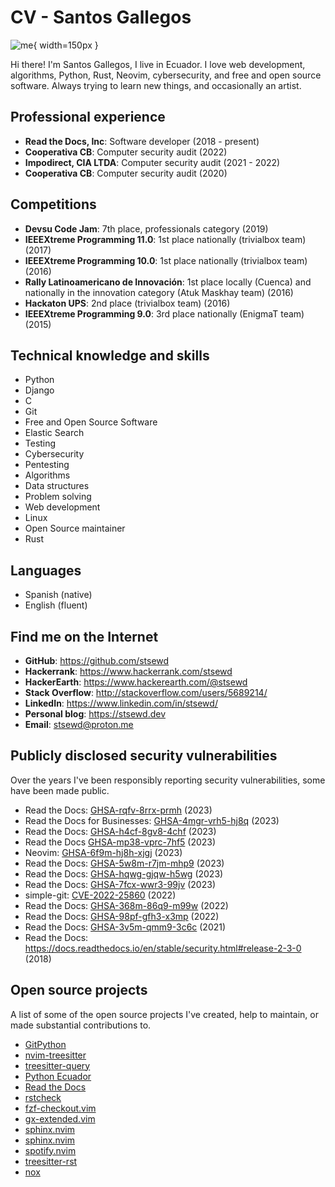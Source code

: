 # CV - Santos Gallegos

![me](../images/me.jpg){ width=150px }

Hi there! I'm Santos Gallegos, I live in Ecuador.
I love web development, algorithms, Python, Rust, Neovim, cybersecurity, and free and open source software.
Always trying to learn new things, and occasionally an artist.

## Professional experience

- **Read the Docs, Inc**: Software developer (2018 - present)
- **Cooperativa CB**: Computer security audit (2022)
- **Impodirect, CIA LTDA**: Computer security audit (2021 - 2022)
- **Cooperativa CB**: Computer security audit (2020)

## Competitions

- **Devsu Code Jam**: 7th place, professionals category (2019)
- **IEEEXtreme Programming 11.0**: 1st place nationally (trivialbox team) (2017)
- **IEEEXtreme Programming 10.0**: 1st place nationally (trivialbox team) (2016)
- **Rally Latinoamericano de Innovación**:
  1st place locally (Cuenca) and nationally in the innovation category (Atuk Maskhay team) (2016)
- **Hackaton UPS**: 2nd place (trivialbox team) (2016)
- **IEEEXtreme Programming 9.0**: 3rd place nationally (EnigmaT team) (2015)

## Technical knowledge and skills

- Python
- Django
- C
- Git
- Free and Open Source Software
- Elastic Search
- Testing
- Cybersecurity
- Pentesting
- Algorithms
- Data structures
- Problem solving
- Web development
- Linux
- Open Source maintainer
- Rust

## Languages

- Spanish (native)
- English (fluent)

## Find me on the Internet

- **GitHub**: <https://github.com/stsewd>
- **Hackerrank**: <https://www.hackerrank.com/stsewd>
- **HackerEarth**: <https://www.hackerearth.com/@stsewd>
- **Stack Overflow**: <http://stackoverflow.com/users/5689214/>
- **LinkedIn**: <https://www.linkedin.com/in/stsewd/>
- **Personal blog**: <https://stsewd.dev>
- **Email**: <stsewd@proton.me>

## Publicly disclosed security vulnerabilities

Over the years I've been responsibly reporting security vulnerabilities, some have been made public.

- Read the Docs: [GHSA-rqfv-8rrx-prmh](https://github.com/readthedocs/readthedocs.org/security/advisories/GHSA-rqfv-8rrx-prmh) (2023)
- Read the Docs for Businesses: [GHSA-4mgr-vrh5-hj8q](https://github.com/readthedocs/readthedocs.org/security/advisories/GHSA-4mgr-vrh5-hj8q) (2023)
- Read the Docs: [GHSA-h4cf-8gv8-4chf](https://github.com/readthedocs/readthedocs.org/security/advisories/GHSA-h4cf-8gv8-4chf) (2023)
- Read the Docs [GHSA-mp38-vprc-7hf5](https://github.com/readthedocs/readthedocs.org/security/advisories/GHSA-mp38-vprc-7hf5) (2023)
- Neovim: [GHSA-6f9m-hj8h-xjgj](https://github.com/neovim/neovim/security/advisories/GHSA-6f9m-hj8h-xjgj) (2023)
- Read the Docs: [GHSA-5w8m-r7jm-mhp9](https://github.com/readthedocs/readthedocs.org/security/advisories/GHSA-5w8m-r7jm-mhp9) (2023)
- Read the Docs: [GHSA-hqwg-gjqw-h5wg](https://github.com/readthedocs/readthedocs.org/security/advisories/GHSA-hqwg-gjqw-h5wg) (2023)
- Read the Docs: [GHSA-7fcx-wwr3-99jv](https://github.com/readthedocs/readthedocs.org/security/advisories/GHSA-7fcx-wwr3-99jv) (2023)
- simple-git: [CVE-2022-25860](https://www.cve.org/CVERecord?id=CVE-2022-25860) (2022)
- Read the Docs: [GHSA-368m-86q9-m99w](https://github.com/readthedocs/readthedocs.org/security/advisories/GHSA-368m-86q9-m99w) (2022)
- Read the Docs: [GHSA-98pf-gfh3-x3mp](https://github.com/readthedocs/readthedocs.org/security/advisories/GHSA-98pf-gfh3-x3mp) (2022)
- Read the Docs: [GHSA-3v5m-qmm9-3c6c](https://github.com/readthedocs/readthedocs.org/security/advisories/GHSA-3v5m-qmm9-3c6c) (2021)
- Read the Docs: <https://docs.readthedocs.io/en/stable/security.html#release-2-3-0> (2018)

## Open source projects

A list of some of the open source projects I've created,
help to maintain, or made substantial contributions to.

- [GitPython](https://github.com/gitpython-developers/GitPython)
- [nvim-treesitter](https://github.com/nvim-treesitter/nvim-treesitter)
- [treesitter-query](https://github.com/nvim-treesitter/tree-sitter-query)
- [Python Ecuador](https://github.com/pythonecuador/pythonecuador.github.io)
- [Read the Docs](https://github.com/readthedocs/readthedocs.org)
- [rstcheck](https://github.com/rstcheck/rstcheck)
- [fzf-checkout.vim](https://github.com/stsewd/fzf-checkout.vim/)
- [gx-extended.vim](https://github.com/stsewd/gx-extended.vim/)
- [sphinx.nvim](https://github.com/stsewd/sphinx.nvim/)
- [sphinx.nvim](https://github.com/stsewd/sphinx.nvim/)
- [spotify.nvim](https://github.com/stsewd/spotify.nvim/)
- [treesitter-rst](https://github.com/stsewd/tree-sitter-rst/)
- [nox](https://github.com/wntrblm/nox)
